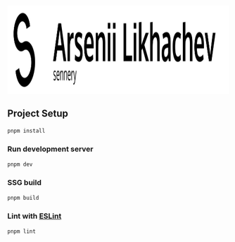 <p align="center">
  <img height="200" alt="sennery" src="/docs/text-logo.svg" />
</p>

## Project Setup

```sh
pnpm install
```

### Run development server

```sh
pnpm dev
```

### SSG build

```sh
pnpm build
```

### Lint with [ESLint](https://eslint.org/)

```sh
pnpm lint
```
